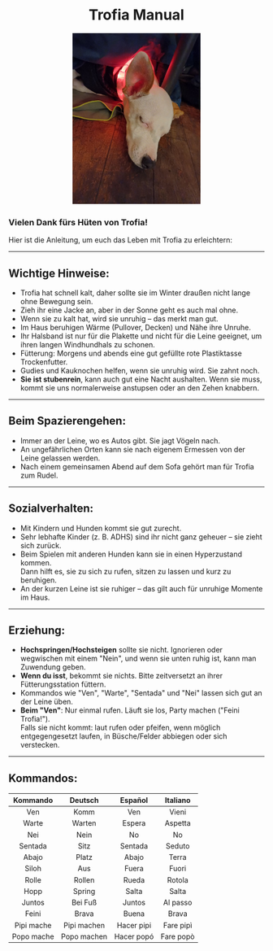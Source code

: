 # <div style="text-align: center;">Trofia Manual</div>

<div style="text-align: center;">
  <img src="./media/trofia.jpg"  alt="Trofia" style="width: 50%; height: auto;">
</div>

### Vielen Dank fürs Hüten von Trofia!
Hier ist die Anleitung, um euch das Leben mit Trofia zu erleichtern:

---

## Wichtige Hinweise:
- Trofia hat schnell kalt, daher sollte sie im Winter draußen nicht lange ohne Bewegung sein.
- Zieh ihr eine Jacke an, aber in der Sonne geht es auch mal ohne.
- Wenn sie zu kalt hat, wird sie unruhig – das merkt man gut.
- Im Haus beruhigen Wärme (Pullover, Decken) und Nähe ihre Unruhe.
- Ihr Halsband ist nur für die Plakette und nicht für die Leine geeignet, um ihren langen Windhundhals zu schonen.
- Fütterung: Morgens und abends eine gut gefüllte rote Plastiktasse Trockenfutter.
- Gudies und Kauknochen helfen, wenn sie unruhig wird. Sie zahnt noch.
- **Sie ist stubenrein**, kann auch gut eine Nacht aushalten. Wenn sie muss, kommt sie uns normalerweise anstupsen oder an den Zehen knabbern.

---

## Beim Spazierengehen:
- Immer an der Leine, wo es Autos gibt. Sie jagt Vögeln nach.
- An ungefährlichen Orten kann sie nach eigenem Ermessen von der Leine gelassen werden.
- Nach einem gemeinsamen Abend auf dem Sofa gehört man für Trofia zum Rudel.

---

## Sozialverhalten:
- Mit Kindern und Hunden kommt sie gut zurecht.
- Sehr lebhafte Kinder (z. B. ADHS) sind ihr nicht ganz geheuer – sie zieht sich zurück.
- Beim Spielen mit anderen Hunden kann sie in einen Hyperzustand kommen.  
  Dann hilft es, sie zu sich zu rufen, sitzen zu lassen und kurz zu beruhigen.
- An der kurzen Leine ist sie ruhiger – das gilt auch für unruhige Momente im Haus.

---

## Erziehung:
- **Hochspringen/Hochsteigen** sollte sie nicht. Ignorieren oder wegwischen mit einem "Nein", und wenn sie unten ruhig ist, kann man Zuwendung geben.
- **Wenn du isst**, bekommt sie nichts. Bitte zeitversetzt an ihrer Fütterungsstation füttern.
- Kommandos wie "Ven", "Warte", "Sentada" und "Nei" lassen sich gut an der Leine üben.
- **Beim "Ven"**: Nur einmal rufen. Läuft sie los, Party machen ("Feini Trofia!").  
  Falls sie nicht kommt: laut rufen oder pfeifen, wenn möglich entgegengesetzt laufen, in Büsche/Felder abbiegen oder sich verstecken.

---

## Kommandos:

<div style="text-align: center;">

| **Kommando**  | **Deutsch**       | **Español**     | **Italiano**    |
|---------------|-------------------|-----------------|-----------------|
| Ven           | Komm              | Ven             | Vieni           |
| Warte         | Warten            | Espera          | Aspetta         |
| Nei           | Nein              | No              | No              |
| Sentada       | Sitz              | Sentada         | Seduto          |
| Abajo         | Platz             | Abajo           | Terra           |
| Siloh         | Aus               | Fuera           | Fuori           |
| Rolle         | Rollen            | Rueda           | Rotola          |
| Hopp          | Spring            | Salta           | Salta           |
| Juntos        | Bei Fuß           | Juntos          | Al passo        |
| Feini         | Brava             | Buena           | Brava           |
| Pipi mache    | Pipi machen       | Hacer pipi      | Fare pipì       |
| Popo mache    | Popo machen       | Hacer popó      | Fare popò       |

</div>
